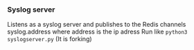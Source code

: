 ### Syslog server
Listens as a syslog server and publishes to the Redis channels syslog.address where address is the ip adress
Run like `python3 syslogserver.py` (It is forking)
